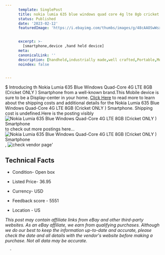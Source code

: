 ```yaml
---
      template: SinglePost
      title: nokia lumia 635 blue windows quad core 4g lte 8gb cricket only smartphone
      status: Published
      date: '2023-02-12'
      featuredImage: 'https://i.ebayimg.com/thumbs/images/g/48cAAOSwWsxhbHbz/s-l225.jpg'
       

      excerpt: >-
        [smartphone,device ,hand held device]
      meta:
      canonicalLink: ''
      description: [handheld,industrially made,well crafted,Portable,Mobile,Compact,Convenient,Lightweight,Maneuverable,Man-portable,Miniature,Carriable,Hand-held,Light,Holdable,Transportable,Mobile device,Pocket-sized,On-the-go,Wireless,Cordless,Compact size,Convenient size, smartphone,device ,hand held device]
      noindex: false
      

---
```

$
      Introducing th Nokia Lumia 635 Blue Windows Quad-Core 4G LTE 8GB (Cricket ONLY ) Smartphone from a well-known brand.This Mobile device  is sure to be a Display-center in your home. [Click Here](https://www.ebay.com/itm/224651154362?hash=item344e4093ba%3Ag%3A48cAAOSwWsxhbHbz&mkevt=1&mkcid=1&mkrid=711-53200-19255-0&campid=%253CePNCampaignId%253E&customid=%253CreferenceId%253E&toolid=10049) to read more to learn about the shipping costs and additional details for the Nokia Lumia 635 Blue Windows Quad-Core 4G LTE 8GB (Cricket ONLY ) Smartphone. Shipping cost is undefined.Here is the posting visibly ![Nokia Lumia 635 Blue Windows Quad-Core 4G LTE 8GB (Cricket ONLY ) Smartphone](https://i.ebayimg.com/thumbs/images/g/48cAAOSwWsxhbHbz/s-l225.jpg) to check out more postings here... ![Nokia Lumia 635 Blue Windows Quad-Core 4G LTE 8GB (Cricket ONLY ) Smartphone](https://i.ebayimg.com/images/g/48cAAOSwWsxhbHbz/s-l960.jpg), ![check vendor page](https://origin-galleryplus.ebayimg.com/ws/web/224651154362_2_0_1/225x225.jpg)'

      

 ## Technical Facts 



     
      

 - Condition- Open box 


      

 - Listed Price- 36.95 


      

 - Currency- USD 


      

 - Feedback score - 5551 


      

 - Location - US 


      
      

 *_This post may contain affiliate links from eBay and other third-party websites. As an eBay affiliate, we earn from qualifying purchases. Although we do our best to keep the information up-to-date and accurate, please check the date and all details with the vendor's website before making a purchase. Not all data may be accurate._*




      -
